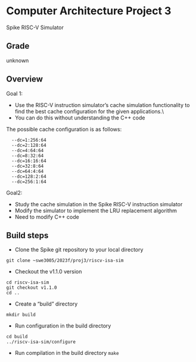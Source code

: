 # Computer Architecture Project 3
Spike RISC-V Simulator

## Grade
unknown

## Overview
Goal 1:
  - Use the RISC-V instruction simulator’s cache simulation functionality to find the best cache configuration for the given applications.\
  - You can do this without understanding the C++ code

The possible cache configuration is as follows:
```shell
  --dc=1:256:64
  --dc=2:128:64
  --dc=4:64:64
  --dc=8:32:64
  --dc=16:16:64
  --dc=32:8:64
  --dc=64:4:64
  --dc=128:2:64
  --dc=256:1:64
```

Goal2:
  - Study the cache simulation in the Spike RISC-V instruction simulator
  - Modify the simulator to implement the LRU replacement algorithm
  - Need to modify C++ code

## Build steps
  - Clone the Spike git repository to your local directory
```
git clone ~swe3005/2023f/proj3/riscv-isa-sim
```
  - Checkout the v1.1.0 version
```
cd riscv-isa-sim
git checkout v1.1.0
cd ..
```
  - Create a “build” directory
```
mkdir build
```
  - Run configuration in the build directory
```
cd build
../riscv-isa-sim/configure
```
  - Run compilation in the build directory
```make ```
